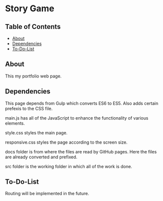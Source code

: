 # Story Game

## Table of Contents

* [About](#about)
* [Dependencies](#dependencies)
* [To-Do-List](#to-do-list)


## About

This my portfolio web page.

## Dependencies

This page depends from Gulp which converts ES6 to ES5. Also adds certain prefexis to the CSS file.

main.js has all of the JavaScript to enhance the functionality of various elements.

style.css styles the main page.

responsive.css styles the page according to the screen size.

docs folder is from where the files are read by GitHub pages. Here the files are already converted and prefixed.

src folder is the working folder in which all of the work is done.

## To-Do-List

Routing will be implemented in the future.